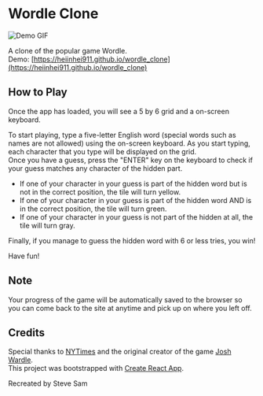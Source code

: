 # Wordle Clone

![Demo GIF](./src/assets/images/demo.gif)

A clone of the popular game Wordle.\
Demo: [https://heiinhei911.github.io/wordle_clone](https://heiinhei911.github.io/wordle_clone)

## How to Play

Once the app has loaded, you will see a 5 by 6 grid and a on-screen keyboard.

To start playing, type a five-letter English word (special words such as names are not allowed) using the on-screen keyboard. As you start typing, each character that you type will be displayed on the grid.\
Once you have a guess, press the "ENTER" key on the keyboard to check if your guess matches any character of the hidden part.

- If one of your character in your guess is part of the hidden word but is not in the correct position, the tile will turn yellow.
- If one of your character in your guess is part of the hidden word AND is in the correct position, the tile will turn green.
- If one of your character in your guess is not part of the hidden at all, the tile will turn gray.

Finally, if you manage to guess the hidden word with 6 or less tries, you win!

Have fun!

## Note

Your progress of the game will be automatically saved to the browser so you can come back to the site at anytime and pick up on where you left off.

## Credits

Special thanks to [NYTimes](https://www.nytimes.com/games/wordle/index.html) and the original creator of the game [Josh Wardle](https://en.wikipedia.org/wiki/Josh_Wardle).\
This project was bootstrapped with [Create React App](https://github.com/facebook/create-react-app).

Recreated by Steve Sam
